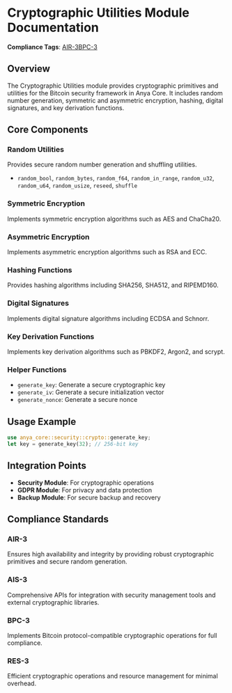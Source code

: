 # Cryptographic Utilities Module Documentation

**Compliance Tags**: [AIR-3][AIS-3][BPC-3][RES-3]

[AIS-3]: #ais-3 "Application Integration Standard Level 3"
[RES-3]: #res-3 "Resource Efficiency Standard Level 3"

## Overview

The Cryptographic Utilities module provides cryptographic primitives and utilities for the Bitcoin security framework in Anya Core. It includes random number generation, symmetric and asymmetric encryption, hashing, digital signatures, and key derivation functions.

## Core Components

### Random Utilities

Provides secure random number generation and shuffling utilities.

- `random_bool`, `random_bytes`, `random_f64`, `random_in_range`, `random_u32`, `random_u64`, `random_usize`, `reseed`, `shuffle`

### Symmetric Encryption

Implements symmetric encryption algorithms such as AES and ChaCha20.

### Asymmetric Encryption

Implements asymmetric encryption algorithms such as RSA and ECC.

### Hashing Functions

Provides hashing algorithms including SHA256, SHA512, and RIPEMD160.

### Digital Signatures

Implements digital signature algorithms including ECDSA and Schnorr.

### Key Derivation Functions

Implements key derivation algorithms such as PBKDF2, Argon2, and scrypt.

### Helper Functions

- `generate_key`: Generate a secure cryptographic key
- `generate_iv`: Generate a secure initialization vector
- `generate_nonce`: Generate a secure nonce

## Usage Example

```rust
use anya_core::security::crypto::generate_key;
let key = generate_key(32); // 256-bit key
```

## Integration Points

- **Security Module**: For cryptographic operations
- **GDPR Module**: For privacy and data protection
- **Backup Module**: For secure backup and recovery

## Compliance Standards

### AIR-3

Ensures high availability and integrity by providing robust cryptographic primitives and secure random generation.

### AIS-3

Comprehensive APIs for integration with security management tools and external cryptographic libraries.

### BPC-3

Implements Bitcoin protocol-compatible cryptographic operations for full compliance.

### RES-3

Efficient cryptographic operations and resource management for minimal overhead.
